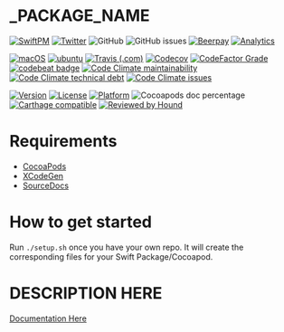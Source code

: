 # _PACKAGE_NAME

[![SwiftPM](https://img.shields.io/badge/SPM-Linux%20%7C%20iOS%20%7C%20macOS%20%7C%20watchOS%20%7C%20tvOS-success?logo=swift)](https://swift.org)
[![Twitter](https://img.shields.io/badge/twitter-@_USER_NAME-blue.svg?style=flat)](http://twitter.com/_USER_NAME)
![GitHub](https://img.shields.io/github/license/_USER_NAME/_PACKAGE_NAME)
![GitHub issues](https://img.shields.io/github/issues/_USER_NAME/_PACKAGE_NAME)
[![Beerpay](https://img.shields.io/beerpay/_USER_NAME/_PACKAGE_NAME.svg?maxAge=2592000)](https://beerpay.io/_USER_NAME/_PACKAGE_NAME)
[![Analytics](https://ga-beacon.appspot.com/UA-33667276-5/_USER_NAME/_PACKAGE_NAME?flat&useReferer)](https://github.com/igrigorik/ga-beacon)

[![macOS](https://github.com/_USER_NAME/_PACKAGE_NAME/workflows/macOS/badge.svg)](https://github.com/_USER_NAME/_PACKAGE_NAME/actions?query=workflow%3AmacOS)
[![ubuntu](https://github.com/_USER_NAME/_PACKAGE_NAME/workflows/ubuntu/badge.svg)](https://github.com/_USER_NAME/_PACKAGE_NAME/actions?query=workflow%3Aubuntu)
[![Travis (.com)](https://img.shields.io/travis/com/_USER_NAME/_PACKAGE_NAME?logo=travis)](https://travis-ci.com/_USER_NAME/_PACKAGE_NAME)
[![Codecov](https://img.shields.io/codecov/c/github/_USER_NAME/_PACKAGE_NAME)](https://codecov.io/gh/_USER_NAME/_PACKAGE_NAME)
[![CodeFactor Grade](https://img.shields.io/codefactor/grade/github/_USER_NAME/_PACKAGE_NAME)](https://www.codefactor.io/repository/github/_USER_NAME/_PACKAGE_NAME)
[![codebeat badge](https://codebeat.co/badges/4f86fb90-f8de-40c5-ab63-e6069cde5002)](https://codebeat.co/projects/github-com-_USER_NAME-_PACKAGE_NAME-master)
[![Code Climate maintainability](https://img.shields.io/codeclimate/maintainability/_USER_NAME/_PACKAGE_NAME)](https://codeclimate.com/github/_USER_NAME/_PACKAGE_NAME)
[![Code Climate technical debt](https://img.shields.io/codeclimate/tech-debt/_USER_NAME/_PACKAGE_NAME?label=debt)](https://codeclimate.com/github/_USER_NAME/_PACKAGE_NAME)
[![Code Climate issues](https://img.shields.io/codeclimate/issues/_USER_NAME/_PACKAGE_NAME)](https://codeclimate.com/github/_USER_NAME/_PACKAGE_NAME)

[![Version](https://img.shields.io/cocoapods/v/_PACKAGE_NAME.svg?style=flat)](https://cocoapods.org/pods/_PACKAGE_NAME)
[![License](https://img.shields.io/cocoapods/l/_PACKAGE_NAME.svg?style=flat)](https://cocoapods.org/pods/_PACKAGE_NAME)
[![Platform](https://img.shields.io/cocoapods/p/_PACKAGE_NAME.svg?style=flat)](https://cocoapods.org/pods/_PACKAGE_NAME)
![Cocoapods doc percentage](https://img.shields.io/cocoapods/metrics/doc-percent/_PACKAGE_NAME)
[![Carthage compatible](https://img.shields.io/badge/Carthage-compatible-4BC51D.svg?style=flat)](https://github.com/Carthage/Carthage)
[![Reviewed by Hound](https://img.shields.io/badge/Reviewed_by-Hound-8E64B0.svg)](https://houndci.com)

# Requirements 

* [CocoaPods](https://cocoapods.org)
* [XCodeGen](https://github.com/yonaskolb/XcodeGen)
* [SourceDocs](https://github.com/eneko/SourceDocs)

# How to get started

Run `./setup.sh` once you have your own repo. It will create the corresponding files for your Swift Package/Cocoapod.

# DESCRIPTION HERE

[Documentation Here](/docs/README.md)
